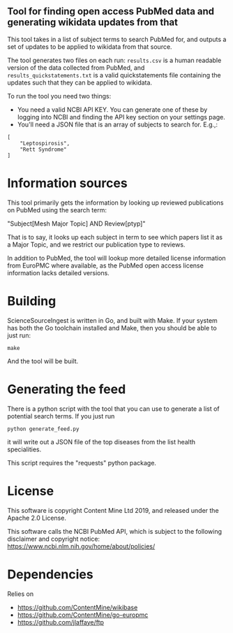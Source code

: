 Tool for finding open access PubMed data and generating wikidata updates from that
---------------

This tool takes in a list of subject terms to search PubMed for, and outputs a set of updates to be applied to wikidata from that source.

The tool generates two files on each run: `results.csv` is a human readable version of the data collected from PubMed, and `results_quickstatements.txt` is a valid quickstatements file containing the updates such that they can be applied to wikidata.

To run the tool you need two things:

* You need a valid NCBI API KEY. You can generate one of these by logging into NCBI and finding the API key section on your settings page.
* You'll need a JSON file that is an array of subjects to search for. E.g.,:

```
[
    "Leptospirosis",
    "Rett Syndrome"
]
```

Information sources
==================

This tool primarily gets the information by looking up reviewed publications on PubMed using the search term:

"Subject[Mesh Major Topic] AND Review[ptyp]"

That is to say, it looks up each subject in term to see which papers list it as a Major Topic, and we restrict our publication type to reviews.

In addition to PubMed, the tool will lookup more detailed license information from EuroPMC where available, as the PubMed open access license information lacks detailed versions.



Building
===========

ScienceSourceIngest is written in Go, and built with Make. If your system has both the Go toolchain installed and Make, then you should be able to just run:

```make```

And the tool will be built.


Generating the feed
===================

There is a python script with the tool that you can use to generate a list of potential search terms. If you just run

```python generate_feed.py```

it will write out a JSON file of the top diseases from the list health specialities.

This script requires the "requests" python package.


License
============

This software is copyright Content Mine Ltd 2019, and released under the Apache 2.0 License.

This software calls the NCBI PubMed API, which is subject to the following disclaimer and copyright notice: https://www.ncbi.nlm.nih.gov/home/about/policies/

Dependencies
============

Relies on

* https://github.com/ContentMine/wikibase
* https://github.com/ContentMine/go-europmc
* https://github.com/jlaffaye/ftp
